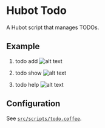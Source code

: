 # Hubot Todo

A Hubot script that manages TODOs.

## Example

1. todo add <task>
![alt text](https://github.com/vishals79/hubot-todo/blob/master/etc/todo-add.jpg "todo add")

2. todo show
![alt text](https://github.com/vishals79/hubot-todo/blob/master/etc/todo-show.jpg "todo show")

3. todo help
![alt text](https://github.com/vishals79/hubot-todo/blob/master/etc/todo-help.jpg "todo help")

## Configuration

See [`src/scripts/todo.coffee`](src/scripts/todo.coffee).

